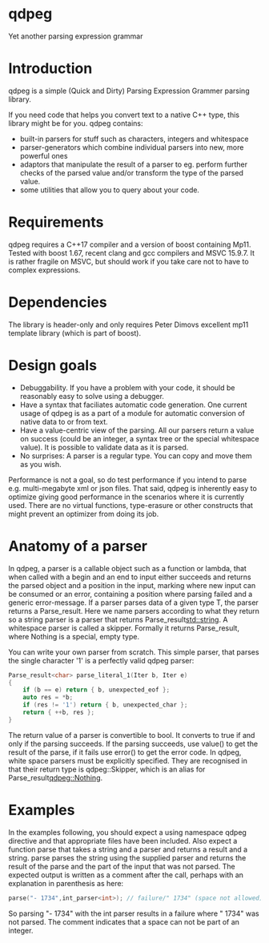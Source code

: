 # qdpeg
Yet another parsing expression grammar

# Introduction
qdpeg is a simple (Quick and Dirty) Parsing Expression Grammer parsing library.

If you need code that helps you convert text to a native C++ type, this library might be for you. qdpeg contains:
  - built-in parsers for stuff such as characters, integers and whitespace
  - parser-generators which combine individual parsers into new, more powerful ones
  - adaptors that manipulate the result of a parser to eg. perform further checks of the parsed value and/or transform the type of the parsed value.
  - some utilities that allow you to query about your code.

# Requirements
qdpeg requires a C++17 compiler and a version of boost containing Mp11. Tested with boost 1.67, recent clang and gcc compilers and MSVC 15.9.7. It is rather fragile on MSVC, but should work if you take care not to have to complex expressions.
# Dependencies
The library is header-only and only requires Peter Dimovs excellent mp11 template library (which is part of boost).
# Design goals
 - Debuggability. If you have a problem with your code, it should be reasonably easy to solve using a debugger. 
 - Have a syntax that faciliates automatic code generation. One current usage of qdpeg is as a part of a module for automatic conversion of native data to or from text.
 - Have a value-centric view of the parsing. All our parsers return a value on success (could be an integer, a syntax tree or the special whitespace value). It is possible to validate data as it is parsed.
 - No surprises: A parser is a regular type. You can copy and move them as you wish.

Performance is not a goal, so do test performance if you intend to parse e.g. multi-megabyte xml or json files. That said, qdpeg is inherently easy to optimize giving good performance in the scenarios where it is currently used. There are no virtual functions, type-erasure or other constructs that might prevent an optimizer from doing its job.

# Anatomy of a parser
In qdpeg, a parser is a callable object such as a function or lambda, that when called with a begin and an end to input either succeeds and returns the parsed object and a position in the input, marking where new input can be consumed or an error, containing a position where parsing failed and a generic error-message.
If a parser parses data of a given type T, the parser returns a Parse_result<T>. Here we name parsers according to what they return so a string parser is a parser that returns Parse_result<std::string>. A whitespace parser is called a skipper. Formally it returns Parse_result<Nothing>, where Nothing is a special, empty type.

You can write your own parser from scratch. This simple parser, that parses the single character '1' is a perfectly valid qdpeg parser:
```c++
Parse_result<char> parse_literal_1(Iter b, Iter e)
{
	if (b == e) return { b, unexpected_eof };
    auto res = *b;
    if (res != '1') return { b, unexpected_char };
    return { ++b, res };
}
```
The return value of a parser is convertible to bool. It converts to true if and only if the parsing succeeds. If the parsing succeeds, use value() to get the result of the parse, if it fails use error() to get the error code.
In qdpeg, white space parsers must be explicitly specified. They are recognised in that their return type is qdpeg::Skipper, which is an alias for Parse_result<qdpeg::Nothing>.

# Examples
In the examples following, you should expect a using namespace qdpeg directive and that appropriate files have been included.
Also expect a function parse that takes a string and a parser and returns a result and a string. parse parses the string using the supplied parser and returns the result of the parse and the part of the input that was not parsed.
The expected output is written as a comment after the call, perhaps with an explanation in parenthesis as here:
```c++
parse("- 1734",int_parser<int>); // failure/" 1734" (space not allowed)
```
So parsing "- 1734" with the int parser results in a failure where " 1734" was not parsed. The comment indicates that a space can not be part of an integer.
